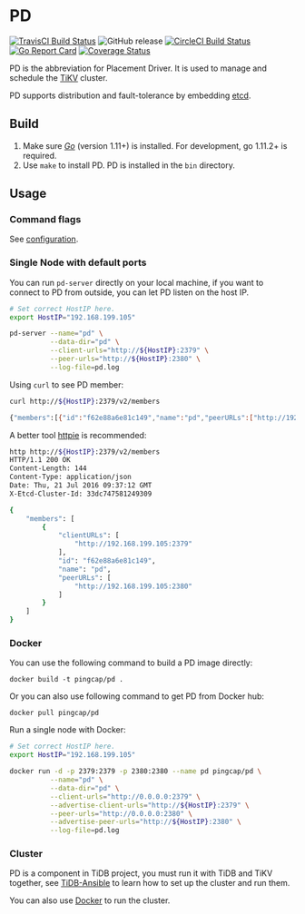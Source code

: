 # PD 

[![TravisCI Build Status](https://travis-ci.org/pingcap/pd.svg?branch=master)](https://travis-ci.org/pingcap/pd)
![GitHub release](https://img.shields.io/github/release/pingcap/pd.svg)
[![CircleCI Build Status](https://circleci.com/gh/pingcap/pd.svg?style=shield)](https://circleci.com/gh/pingcap/pd)
[![Go Report Card](https://goreportcard.com/badge/pd)](https://goreportcard.com/report/pd)
[![Coverage Status](https://coveralls.io/repos/github/pingcap/pd/badge.svg?branch=master)](https://coveralls.io/github/pingcap/pd?branch=master)

PD is the abbreviation for Placement Driver. It is used to manage and schedule the [TiKV](https://github.com/tikv/tikv) cluster. 

PD supports distribution and fault-tolerance by embedding [etcd](https://github.com/etcd-io/etcd). 

## Build

1. Make sure [​*Go*​](https://golang.org/) (version 1.11+) is installed. For development, go 1.11.2+ is required.
2. Use `make` to install PD. PD is installed in the `bin` directory.

## Usage

### Command flags

See [configuration](https://github.com/pingcap/docs/blob/master/op-guide/configuration.md#placement-driver-pd).

### Single Node with default ports

You can run `pd-server` directly on your local machine, if you want to connect to PD from outside, 
you can let PD listen on the host IP.

```bash
# Set correct HostIP here. 
export HostIP="192.168.199.105"

pd-server --name="pd" \
          --data-dir="pd" \
          --client-urls="http://${HostIP}:2379" \
          --peer-urls="http://${HostIP}:2380" \
          --log-file=pd.log
```

Using `curl` to see PD member:

```bash
curl http://${HostIP}:2379/v2/members

{"members":[{"id":"f62e88a6e81c149","name":"pd","peerURLs":["http://192.168.199.105:2380"],"clientURLs":["http://192.168.199.105:2379"]}]}
```

A better tool [httpie](https://github.com/jkbrzt/httpie) is recommended:

```bash
http http://${HostIP}:2379/v2/members
HTTP/1.1 200 OK
Content-Length: 144
Content-Type: application/json
Date: Thu, 21 Jul 2016 09:37:12 GMT
X-Etcd-Cluster-Id: 33dc747581249309

{
    "members": [
        {
            "clientURLs": [
                "http://192.168.199.105:2379"
            ], 
            "id": "f62e88a6e81c149", 
            "name": "pd", 
            "peerURLs": [
                "http://192.168.199.105:2380"
            ]
        }
    ]
}
```

### Docker

You can use the following command to build a PD image directly:

```
docker build -t pingcap/pd .
```

Or you can also use following command to get PD from Docker hub:

```
docker pull pingcap/pd
```

Run a single node with Docker: 

```bash
# Set correct HostIP here. 
export HostIP="192.168.199.105"

docker run -d -p 2379:2379 -p 2380:2380 --name pd pingcap/pd \
          --name="pd" \
          --data-dir="pd" \
          --client-urls="http://0.0.0.0:2379" \
          --advertise-client-urls="http://${HostIP}:2379" \
          --peer-urls="http://0.0.0.0:2380" \
          --advertise-peer-urls="http://${HostIP}:2380" \
          --log-file=pd.log
```

### Cluster

PD is a component in TiDB project, you must run it with TiDB and TiKV together, see 
[TiDB-Ansible](https://github.com/pingcap/docs/blob/master/op-guide/ansible-deployment.md) to learn 
how to set up the cluster and run them.

You can also use [Docker](https://github.com/pingcap/docs/blob/master/op-guide/docker-deployment.md) to 
run the cluster.
